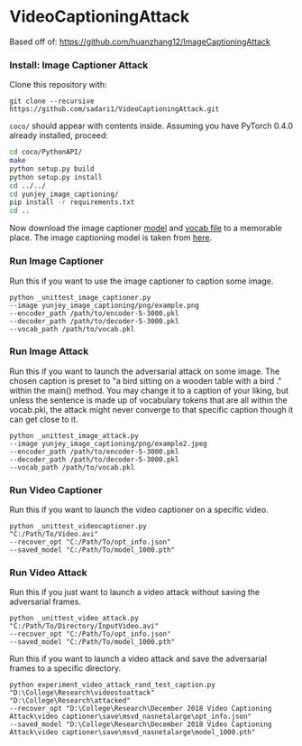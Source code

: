 # VideoCaptioningAttack

Based off of: https://github.com/huanzhang12/ImageCaptioningAttack

### Install: Image Captioner Attack

Clone this repository with:

`git clone --recursive https://github.com/sadari1/VideoCaptioningAttack.git`

`coco/` should appear with contents inside. Assuming you have PyTorch 0.4.0 already installed, proceed:

```bash
cd coco/PythonAPI/
make
python setup.py build
python setup.py install
cd ../../
cd yunjey_image_captioning/
pip install -r requirements.txt
cd ..
```

Now download the image captioner [model](https://www.dropbox.com/s/ne0ixz5d58ccbbz/pretrained_model.zip?dl=0) and [vocab file](https://www.dropbox.com/s/26adb7y9m98uisa/vocap.zip?dl=0) to a memorable place. The image captioning model is taken from [here](https://github.com/yunjey/pytorch-tutorial/tree/master/tutorials/03-advanced/image_captioning).

 

### Run Image Captioner

Run this if you want to use the image captioner to caption some image.

```
python _unittest_image_captioner.py
--image yunjey_image_captioning/png/example.png 
--encoder_path /path/to/encoder-5-3000.pkl 
--decoder_path /path/to/decoder-5-3000.pkl 
--vocab_path /path/to/vocab.pkl
```

### Run Image Attack

Run this if  you want to launch the adversarial attack on some image. The chosen caption is preset to "a bird sitting on a wooden table with a bird ." within the main() method. You may change it to a caption of your liking, but unless the sentence is made up of vocabulary tokens that are all within the vocab.pkl, the attack might never converge to that specific caption though it can get close to it.

```
python _unittest_image_attack.py 
--image yunjey_image_captioning/png/example2.jpeg
--encoder_path /path/to/encoder-5-3000.pkl 
--decoder_path /path/to/decoder-5-3000.pkl 
--vocab_path /path/to/vocab.pkl
```

### Run Video Captioner

Run this if you want to launch the video captioner on a specific video.

``` 
python _unittest_videocaptioner.py
"C:/Path/To/Video.avi" 
--recover_opt "C:/Path/To/opt_info.json" 
--saved_model "C:/Path/To/model_1000.pth"
```

### Run Video Attack

Run this if you just want to launch a video attack without saving the adversarial frames.

```
python _unittest_video_attack.py
"C:/Path/To/Directory/InputVideo.avi" 
--recover_opt "C:/Path/To/opt_info.json" 
--saved_model "C:/Path/To/model_1000.pth"
```


Run this if you want to launch a video attack and save the adversarial frames to a specific directory.

```
python experiment_video_attack_rand_test_caption.py
"D:\College\Research\videostoattack" 
"D:\College\Research\attacked" 
--recover_opt "D:\College\Research\December 2018 Video Captioning Attack\video captioner\save\msvd_nasnetalarge\opt_info.json" 
--saved_model "D:\College\Research\December 2018 Video Captioning Attack\video captioner\save\msvd_nasnetalarge\model_1000.pth"
```
